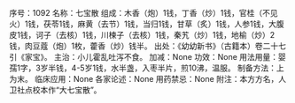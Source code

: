 序号：1092
名称：七宝散
组成：木香（炮）1钱，丁香（炒）1钱，官桂（不见火）1钱，茯苓1钱，麻黄（去节）1钱，当归1钱，甘草（炙）1钱，人参1钱，大腹皮1钱，诃子（去核）1钱，川楝子（去核）1钱，秦艽（炒）1钱，地榆（炒）2钱，肉豆蔻（炮）1枚，藿香（炒）钱半。
出处：《幼幼新书》（古籍本）卷二十七引《家宝》。
主治：小儿霍乱吐泻不食。
加减：None
功效：None
用法用量：婴孺1字，3岁半钱，4-5岁1钱，水半盏，入枣半片，煎10沸，温服。
制备方法：上为末。
临床应用：None
各家论述：None
用药禁忌：None
附注：本方方名，人卫社点校本作“大七宝散”。
